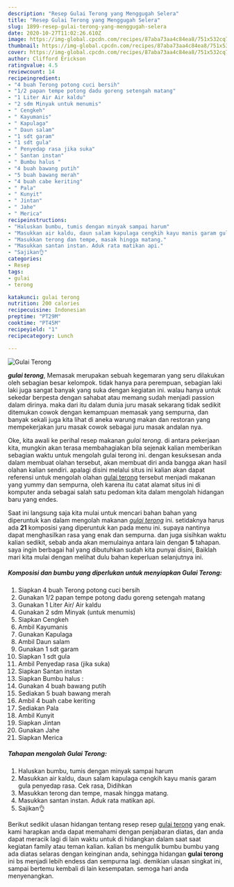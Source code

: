 ```yaml
---
description: "Resep Gulai Terong yang Menggugah Selera"
title: "Resep Gulai Terong yang Menggugah Selera"
slug: 1899-resep-gulai-terong-yang-menggugah-selera
date: 2020-10-27T11:02:26.610Z
image: https://img-global.cpcdn.com/recipes/87aba73aa4c84ea8/751x532cq70/gulai-terong-foto-resep-utama.jpg
thumbnail: https://img-global.cpcdn.com/recipes/87aba73aa4c84ea8/751x532cq70/gulai-terong-foto-resep-utama.jpg
cover: https://img-global.cpcdn.com/recipes/87aba73aa4c84ea8/751x532cq70/gulai-terong-foto-resep-utama.jpg
author: Clifford Erickson
ratingvalue: 4.5
reviewcount: 14
recipeingredient:
- "4 buah Terong potong cuci bersih"
- "1/2 papan tempe potong dadu goreng setengah matang"
- "1 Liter Air Air kaldu"
- "2 sdm Minyak untuk menumis"
- " Cengkeh"
- " Kayumanis"
- " Kapulaga"
- " Daun salam"
- "1 sdt garam"
- "1 sdt gula"
- " Penyedap rasa jika suka"
- " Santan instan"
- " Bumbu halus "
- "4 buah bawang putih"
- "5 buah bawang merah"
- "4 buah cabe keriting"
- " Pala"
- " Kunyit"
- " Jintan"
- " Jahe"
- " Merica"
recipeinstructions:
- "Haluskan bumbu, tumis dengan minyak sampai harum"
- "Masukkan air kaldu, daun salam kapulaga cengkih kayu manis garam gula penyedap rasa. Cek rasa, Didihkan"
- "Masukkan terong dan tempe, masak hingga matang."
- "Masukkan santan instan. Aduk rata matikan api."
- "Sajikan👌"
categories:
- Resep
tags:
- gulai
- terong

katakunci: gulai terong 
nutrition: 200 calories
recipecuisine: Indonesian
preptime: "PT29M"
cooktime: "PT45M"
recipeyield: "1"
recipecategory: Lunch

---
```



![Gulai Terong](https://img-global.cpcdn.com/recipes/87aba73aa4c84ea8/751x532cq70/gulai-terong-foto-resep-utama.jpg)

<b><i>gulai terong</i></b>, Memasak merupakan sebuah kegemaran yang seru dilakukan oleh sebagian besar kelompok. tidak hanya para perempuan, sebagian laki laki juga sangat banyak yang suka dengan kegiatan ini. walau hanya untuk sekedar berpesta dengan sahabat atau memang sudah menjadi passion dalam dirinya. maka dari itu dalam dunia juru masak sekarang tidak sedikit ditemukan cowok dengan kemampuan memasak yang sempurna, dan banyak sekali juga kita lihat di aneka warung makan dan restoran yang mempekerjakan juru masak cowok sebagai juru masak andalan nya.

Oke, kita awali ke perihal resep makanan <i>gulai terong</i>. di antara pekerjaan kita, mungkin akan terasa membahagiakan bila sejenak kalian memberikan sebagian waktu untuk mengolah gulai terong ini. dengan kesuksesan anda dalam membuat olahan tersebut, akan membuat diri anda bangga akan hasil olahan kalian sendiri. apalagi disini melalui situs ini kalian akan dapat referensi untuk mengolah olahan <u>gulai terong</u> tersebut menjadi makanan yang yummy dan sempurna, oleh karena itu catat alamat situs ini di komputer anda sebagai salah satu pedoman kita dalam mengolah hidangan baru yang endes.




Saat ini langsung saja kita mulai untuk mencari bahan bahan yang diperuntuk kan dalam mengolah makanan <u><i>gulai terong</i></u> ini. setidaknya harus ada <b>21</b> komposisi yang diperuntuk kan pada menu ini. supaya nantinya dapat menghasilkan rasa yang enak dan sempurna. dan juga sisihkan waktu kalian sedikit, sebab anda akan memulainya antara lain dengan <b>5</b> tahapan. saya ingin berbagai hal yang dibutuhkan sudah kita punyai disini, Baiklah mari kita mulai dengan melihat dulu bahan keperluan selanjutnya ini.

<!--inarticleads1-->

##### Komposisi dan bumbu yang diperlukan untuk menyiapkan Gulai Terong:

1. Siapkan 4 buah Terong potong cuci bersih
1. Gunakan 1/2 papan tempe potong dadu goreng setengah matang
1. Gunakan 1 Liter Air/ Air kaldu
1. Gunakan 2 sdm Minyak (untuk menumis)
1. Siapkan  Cengkeh
1. Ambil  Kayumanis
1. Gunakan  Kapulaga
1. Ambil  Daun salam
1. Gunakan 1 sdt garam
1. Siapkan 1 sdt gula
1. Ambil  Penyedap rasa (jika suka)
1. Siapkan  Santan instan
1. Siapkan  Bumbu halus :
1. Gunakan 4 buah bawang putih
1. Sediakan 5 buah bawang merah
1. Ambil 4 buah cabe keriting
1. Sediakan  Pala
1. Ambil  Kunyit
1. Siapkan  Jintan
1. Gunakan  Jahe
1. Siapkan  Merica




<!--inarticleads2-->

##### Tahapan mengolah Gulai Terong:

1. Haluskan bumbu, tumis dengan minyak sampai harum
1. Masukkan air kaldu, daun salam kapulaga cengkih kayu manis garam gula penyedap rasa. Cek rasa, Didihkan
1. Masukkan terong dan tempe, masak hingga matang.
1. Masukkan santan instan. Aduk rata matikan api.
1. Sajikan👌




Berikut sedikit ulasan hidangan tentang resep resep <u>gulai terong</u> yang enak. kami harapkan anda dapat memahami dengan penjabaran diatas, dan anda dapat meracik lagi di lain waktu untuk di hidangkan dalam saat saat kegiatan family atau teman kalian. kalian bs mengulik bumbu bumbu yang ada diatas selaras dengan keinginan anda, sehingga hidangan <b>gulai terong</b> ini bs menjadi lebih endess dan sempurna lagi. demikian ulasan singkat ini, sampai bertemu kembali di lain kesempatan. semoga hari anda menyenangkan.
